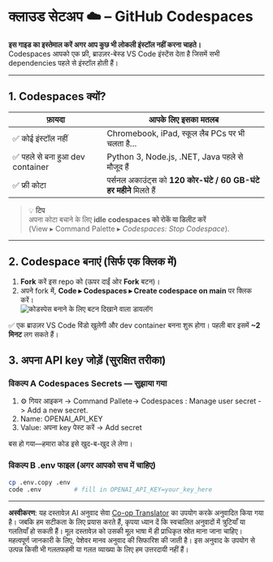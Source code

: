 <!--
CO_OP_TRANSLATOR_METADATA:
{
  "original_hash": "be9cef0460b3696ed5d8f6f8d2f64d45",
  "translation_date": "2025-08-26T15:22:57+00:00",
  "source_file": "00-course-setup/01-setup-cloud.md",
  "language_code": "hi"
}
-->
# क्लाउड सेटअप ☁️ – GitHub Codespaces

**इस गाइड का इस्तेमाल करें अगर आप कुछ भी लोकली इंस्टॉल नहीं करना चाहते।**  
Codespaces आपको एक फ्री, ब्राउज़र-बेस्ड VS Code इंस्टेंस देता है जिसमें सभी dependencies पहले से इंस्टॉल होती हैं।

---

## 1.  Codespaces क्यों?

| फ़ायदा | आपके लिए इसका मतलब |
|---------|----------------------|
| ✅ कोई इंस्टॉल नहीं | Chromebook, iPad, स्कूल लैब PCs पर भी चलता है… |
| ✅ पहले से बना हुआ dev container | Python 3, Node.js, .NET, Java पहले से मौजूद हैं |
| ✅ फ्री कोटा | पर्सनल अकाउंट्स को **120 कोर-घंटे / 60 GB-घंटे हर महीने** मिलते हैं |

> 💡 **टिप**  
> अपना कोटा बचाने के लिए **idle codespaces को रोकें या डिलीट करें**  
> (View ▸ Command Palette ▸ *Codespaces: Stop Codespace*).

---

## 2.  Codespace बनाएं (सिर्फ एक क्लिक में)

1. **Fork** करें इस repo को (ऊपर दाईं ओर **Fork** बटन)।  
2. अपने fork में, **Code ▸ Codespaces ▸ Create codespace on main** पर क्लिक करें।  
   ![कोडस्पेस बनाने के लिए बटन दिखाने वाला डायलॉग](../../../00-course-setup/images/who-will-pay.webp)

✅ एक ब्राउज़र VS Code विंडो खुलेगी और dev container बनना शुरू होगा।
पहली बार इसमें **~2 मिनट** लग सकते हैं।

## 3. अपना API key जोड़ें (सुरक्षित तरीका)

### विकल्प A Codespaces Secrets — सुझाया गया

1. ⚙️ गियर आइकन -> Command Pallete-> Codespaces : Manage user secret -> Add a new secret.
2. Name: OPENAI_API_KEY
3. Value: अपना key पेस्ट करें → Add secret

बस हो गया—हमारा कोड इसे खुद-ब-खुद ले लेगा।

### विकल्प B .env फाइल (अगर आपको सच में चाहिए)

```bash
cp .env.copy .env
code .env         # fill in OPENAI_API_KEY=your_key_here
```

---

**अस्वीकरण**:
यह दस्तावेज़ AI अनुवाद सेवा [Co-op Translator](https://github.com/Azure/co-op-translator) का उपयोग करके अनुवादित किया गया है। जबकि हम सटीकता के लिए प्रयास करते हैं, कृपया ध्यान दें कि स्वचालित अनुवादों में त्रुटियाँ या गलतियाँ हो सकती हैं। मूल दस्तावेज़ को उसकी मूल भाषा में ही प्राधिकृत स्रोत माना जाना चाहिए। महत्वपूर्ण जानकारी के लिए, पेशेवर मानव अनुवाद की सिफारिश की जाती है। इस अनुवाद के उपयोग से उत्पन्न किसी भी गलतफहमी या गलत व्याख्या के लिए हम उत्तरदायी नहीं हैं।